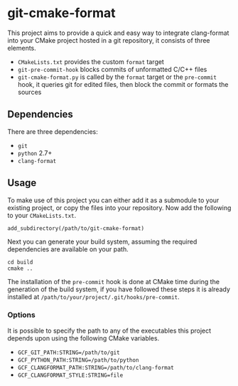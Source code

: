 # git-cmake-format

This project aims to provide a quick and easy way to integrate clang-format into
your CMake project hosted in a git repository, it consists of three elements.

* `CMakeLists.txt` provides the custom `format` target
* `git-pre-commit-hook` blocks commits of unformatted C/C++ files
* `git-cmake-format.py` is called by the `format` target or the `pre-commit`
  hook, it queries git for edited files, then block the commit or formats the
  sources


## Dependencies

There are three dependencies:

* `git`
* `python` 2.7+
* `clang-format`

## Usage

To make use of this project you can either add it as a submodule to your
existing project, or copy the files into your repository. Now add the following
to your `CMakeLists.txt`.
```
add_subdirectory(/path/to/git-cmake-format)
```

Next you can generate your build system, assuming the required dependencies are
available on your path.

```
cd build
cmake ..
```

The installation of the `pre-commit` hook is done at CMake time during the
generation of the build system, if you have followed these steps it is already
installed at `/path/to/your/project/.git/hooks/pre-commit`.

### Options

It is possible to specify the path to any of the executables this project
depends upon using the following CMake variables.

* `GCF_GIT_PATH:STRING=/path/to/git`
* `GCF_PYTHON_PATH:STRING=/path/to/python`
* `GCF_CLANGFORMAT_PATH:STRING=/path/to/clang-format`
* `GCF_CLANGFORMAT_STYLE:STRING=file`
